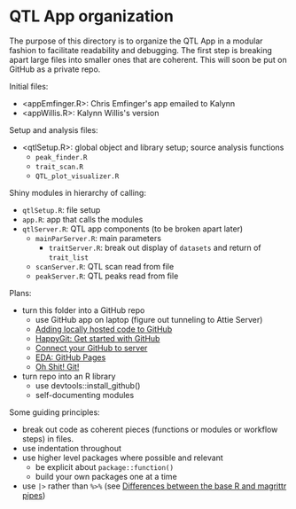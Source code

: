 # QTL App organization

The purpose of this directory is to organize the QTL App in a modular fashion
to facilitate readability and debugging.
The first step is breaking apart large files into smaller ones that are coherent.
This will soon be put on GitHub as a private repo.

Initial files:

- <appEmfinger.R>: Chris Emfinger's app emailed to Kalynn
- <appWillis.R>: Kalynn Willis's version

Setup and analysis files:

- <qtlSetup.R>: global object and library setup; source analysis functions
    - `peak_finder.R`
    - `trait_scan.R`
    - `QTL_plot_visualizer.R`

Shiny modules in hierarchy of calling:

- `qtlSetup.R`: file setup
- `app.R`: app that calls the modules
- `qtlServer.R`: QTL app components (to be broken apart later)
  - `mainParServer.R`: main parameters
    - `traitServer.R`: break out display of `datasets` and return of `trait_list`
  - `scanServer.R`: QTL scan read from file
  - `peakServer.R`: QTL peaks read from file

Plans:

- turn this folder into a GitHub repo
  - use GitHub app on laptop (figure out tunneling to Attie Server)
  - [Adding locally hosted code to GitHub](https://docs.github.com/en/migrations/importing-source-code/using-the-command-line-to-import-source-code/adding-locally-hosted-code-to-github)
  - [HappyGit: Get started with GitHub](https://happygitwithr.com/usage-intro)
  - [Connect your GitHub to server](https://github.com/AttieLab-Systems-Genetics/Documentation/blob/main/Server/Connecting.md#connect-your-github-to-server)
  - [EDA: GitHub Pages](https://github.com/byandell-envsys/EarthDataAnalytics/blob/main/references.md#github-pages)
  - [Oh Shit! Git!](https://ohshitgit.com/)
- turn repo into an R library
  - use devtools::install_github()
  - self-documenting modules

Some guiding principles:

- break out code as coherent pieces (functions or modules or workflow steps) in files.
- use indentation throughout
- use higher level packages where possible and relevant
  - be explicit about `package::function()`
  - build your own packages one at a time
- use `|>` rather than `%>%` (see 
[Differences between the base R and magrittr pipes](https://www.tidyverse.org/blog/2023/04/base-vs-magrittr-pipe/))
